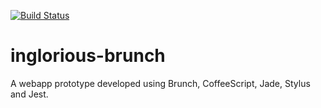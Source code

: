 [![Build Status](https://travis-ci.org/IngloriousCoderz/inglorious-brunch.svg?branch=master)](https://travis-ci.org/IngloriousCoderz/inglorious-brunch)

# inglorious-brunch

A webapp prototype developed using Brunch, CoffeeScript, Jade, Stylus and Jest.
